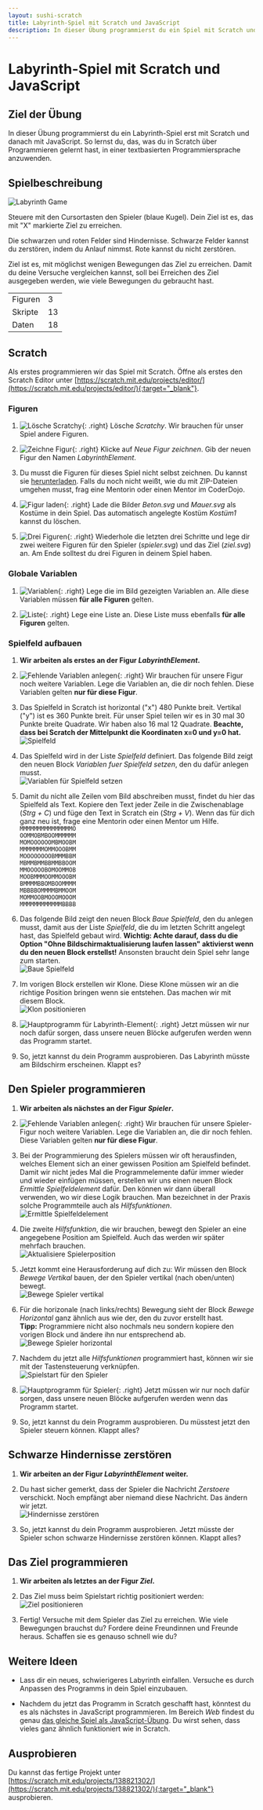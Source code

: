```yaml
---
layout: sushi-scratch
title: Labyrinth-Spiel mit Scratch und JavaScript
description: In dieser Übung programmierst du ein Spiel mit Scratch und übersetzt es dann in JavaScript
---
```


# Labyrinth-Spiel mit Scratch und JavaScript

## Ziel der Übung

In dieser Übung programmierst du ein Labyrinth-Spiel erst mit Scratch und danach mit JavaScript. So lernst du, das, was du in Scratch über Programmieren gelernt hast, in einer textbasierten Programmiersprache anzuwenden.

## Spielbeschreibung

<div class="row sushi-intro">
	<div class="col-sm-6"><img alt="Labyrinth Game" src="scratch-labyrinth/labyrinth.png" /></div>
	<div class="col-sm-6">
		<p>Steuere mit den Cursortasten den Spieler (blaue Kugel). Dein Ziel ist es, das mit "X" markierte Ziel zu erreichen.</p>
		<p>Die schwarzen und roten Felder sind Hindernisse. Schwarze Felder kannst du zerstören, indem du Anlauf nimmst. Rote kannst du nicht zerstören.</p>
		<p>Ziel ist es, mit möglichst wenigen Bewegungen das Ziel zu erreichen. Damit du deine Versuche vergleichen kannst, soll bei Erreichen des Ziel ausgegeben werden, wie viele Bewegungen du gebraucht hast.</p>
		<table class="table sushi-stats">
			<tbody>
				<tr>
					<td>Figuren</td>
					<td>3</td>
				</tr>
				<tr>
					<td>Skripte</td>
					<td>13</td>
				</tr>
				<tr>
					<td>Daten</td>
					<td>18</td>
				</tr>
			</tbody>
		</table>
	</div>
</div>

## Scratch

Als erstes programmieren wir das Spiel mit Scratch. Öffne als erstes den Scratch Editor unter [https://scratch.mit.edu/projects/editor/](https://scratch.mit.edu/projects/editor/){:target="_blank"}.

### Figuren

1. ![Lösche Scratchy](scratch-labyrinth/loesche-scratchy.png){: .right}
Lösche *Scratchy*. Wir brauchen für unser Spiel andere Figuren.

1. ![Zeichne Figur](scratch-labyrinth/neue-figure-zeichnen.png){: .right}
Klicke auf *Neue Figur zeichnen*. Gib der neuen Figur den Namen *LabyrinthElement*.

1. Du musst die Figuren für dieses Spiel nicht selbst zeichnen. Du kannst sie [herunterladen](scratch-labyrinth/figuren.zip). Falls du noch nicht weißt, wie du mit ZIP-Dateien umgehen musst, frag eine Mentorin oder einen Mentor im CoderDojo.

1. ![Figur laden](scratch-labyrinth/kostuem-laden.png){: .right}
Lade die Bilder *Beton.svg* und *Mauer.svg* als Kostüme in dein Spiel. Das automatisch angelegte Kostüm *Kostüm1* kannst du löschen.

1. ![Drei Figuren](scratch-labyrinth/drei-figuren.png){: .right}
Wiederhole die letzten drei Schritte und lege dir zwei weitere Figuren für den Spieler (*spieler.svg*) und das Ziel (*ziel.svg*) an. Am Ende solltest du drei Figuren in deinem Spiel haben.

### Globale Variablen

1. ![Variablen](scratch-labyrinth/variablen.png){: .right}
Lege die im Bild gezeigten Variablen an. Alle diese Variablen müssen **für alle Figuren** gelten.

1. ![Liste](scratch-labyrinth/feld.png){: .right}
Lege eine Liste an. Diese Liste muss ebenfalls **für alle Figuren** gelten.

### Spielfeld aufbauen

1. **Wir arbeiten als erstes an der Figur *LabyrinthElement*.**

1. ![Fehlende Variablen anlegen](scratch-labyrinth/mauer-variablen.png){: .right}
Wir brauchen für unsere Figur noch weitere Variablen. Lege die Variablen an, die dir noch fehlen. Diese Variablen gelten **nur für diese Figur**.

1. Das Spielfeld in Scratch ist horizontal ("x") 480 Punkte breit. Vertikal ("y") ist es 360 Punkte breit. Für unser Spiel teilen wir es in 30 mal 30 Punkte breite Quadrate. Wir haben also 16 mal 12 Quadrate. **Beachte, dass bei Scratch der Mittelpunkt die Koordinaten x=0 und y=0 hat.**<br/>
![Spielfeld](scratch-labyrinth/scratch-spielfeld.png)

1. Das Spielfeld wird in der Liste *Spielfeld* definiert. Das folgende Bild zeigt den neuen Block *Variablen fuer Spielfeld setzen*, den du dafür anlegen musst.<br/>
![Variablen für Spielfeld setzen](scratch-labyrinth/variablen-fuer-spielfeld-setzen.png)

1. Damit du nicht alle Zeilen vom Bild abschreiben musst, findet du hier das Spielfeld als Text. Kopiere den Text jeder Zeile in die Zwischenablage (*Strg + C*) und füge den Text in Scratch ein (*Strg + V*). Wenn das für dich ganz neu ist, frage eine Mentorin oder einen Mentor um Hilfe.<br/>
`MMMMMMMMMMMMMMMO`<br/>
`OOMMOBMBOOMMMMMM`<br/>
`MOMOOOOOOMBMOOBM`<br/>
`MMMMMMMOMMOOOBMM`<br/>
`MOOOOOOOOBMMMBBM`<br/>
`MBMMBMMBBMMBBOOM`<br/>
`MMOOOOOBOMOOMMOB`<br/>
`MOOBMMMOOMMOOOBM`<br/>
`BMMMMBBOMBOOMMMM`<br/>
`MBBBBOMMMMBMMOOM`<br/>
`MOMMOOBMOOOMOOOM`<br/>
`MMMMMMMMMMMMBBBB`

1. Das folgende Bild zeigt den neuen Block *Baue Spielfeld*, den du anlegen musst, damit aus der Liste *Spielfeld*, die du im letzten Schritt angelegt hast, das Spielfeld gebaut wird. **Wichtig: Achte darauf, dass du die Option "Ohne Bildschirmaktualisierung laufen lassen" aktivierst wenn du den neuen Block erstellst!** Ansonsten braucht dein Spiel sehr lange zum starten.<br/>
![Baue Spielfeld](scratch-labyrinth/baue-spielfeld.png)

1. Im vorigen Block erstellen wir Klone. Diese Klone müssen wir an die richtige Position bringen wenn sie entstehen. Das machen wir mit diesem Block.<br/>
![Klon positionieren](scratch-labyrinth/mauer-klon.png)

1. ![Hauptprogramm für Labyrinth-Element](scratch-labyrinth/mauer-hauptprogramm.png){: .right}
Jetzt müssen wir nur noch dafür sorgen, dass unsere neuen Blöcke aufgerufen werden wenn das Programm startet.<br/>

1. So, jetzt kannst du dein Programm ausprobieren. Das Labyrinth müsste am Bildschirm erscheinen. Klappt es?

## Den Spieler programmieren

1. **Wir arbeiten als nächstes an der Figur *Spieler*.**

1. ![Fehlende Variablen anlegen](scratch-labyrinth/spieler-variablen.png){: .right}
Wir brauchen für unsere Spieler-Figur noch weitere Variablen. Lege die Variablen an, die dir noch fehlen. Diese Variablen gelten **nur für diese Figur**.

1. Bei der Programmierung des Spielers müssen wir oft herausfinden, welches Element sich an einer gewissen Position am Spielfeld befindet. Damit wir nicht jedes Mal die Programmelemente dafür immer wieder und wieder einfügen müssen, erstellen wir uns einen neuen Block *Ermittle Spielfeldelement* dafür. Den können wir dann überall verwenden, wo wir diese Logik brauchen. Man bezeichnet in der Praxis solche Programmteile auch als *Hilfsfunktionen*.<br/>
![Ermittle Spielfeldelement](scratch-labyrinth/ermittle-spielfeldelement.png)

1. Die zweite *Hilfsfunktion*, die wir brauchen, bewegt den Spieler an eine angegebene Position am Spielfeld. Auch das werden wir später mehrfach brauchen.<br/>
![Aktualisiere Spielerposition](scratch-labyrinth/aktualisiere-spielerposition.png)

1. Jetzt kommt eine Herausforderung auf dich zu: Wir müssen den Block *Bewege Vertikal* bauen, der den Spieler vertikal (nach oben/unten) bewegt.<br/>
![Bewege Spieler vertikal](scratch-labyrinth/spieler-vertikal.png)

1. Für die horizonale (nach links/rechts) Bewegung sieht der Block *Bewege Horizontal* ganz ähnlich aus wie der, den du zuvor erstellt hast.<br/>
**Tipp:** Programmiere nicht also nochmals neu sondern kopiere den vorigen Block und ändere ihn nur entsprechend ab.<br/>
![Bewege Spieler horizontal](scratch-labyrinth/spieler-horizontal.png)

1. Nachdem du jetzt alle *Hilfsfunktionen* programmiert hast, können wir sie mit der Tastensteuerung verknüpfen.<br/>
![Spielstart für den Spieler](scratch-labyrinth/spieler-spielstart.png)

1. ![Hauptprogramm für Spieler](scratch-labyrinth/spieler-hauptprogramm.png){: .right}
Jetzt müssen wir nur noch dafür sorgen, dass unsere neuen Blöcke aufgerufen werden wenn das Programm startet.<br/>

1. So, jetzt kannst du dein Programm ausprobieren. Du müsstest jetzt den Spieler steuern können. Klappt alles?

## Schwarze Hindernisse zerstören

1. **Wir arbeiten an der Figur *LabyrinthElement* weiter.**

1. Du hast sicher gemerkt, dass der Spieler die Nachricht *Zerstoere* verschickt. Noch empfängt aber niemand diese Nachricht. Das ändern wir jetzt.<br/>
![Hindernisse zerstören](scratch-labyrinth/zerstoere.png)

1. So, jetzt kannst du dein Programm ausprobieren. Jetzt müsste der Spieler schon schwarze Hindernisse zerstören können. Klappt alles?

## Das Ziel programmieren

1. **Wir arbeiten als letztes an der Figur *Ziel*.**

1. Das Ziel muss beim Spielstart richtig positioniert werden:<br/>
![Ziel positionieren](scratch-labyrinth/ziel.png)

1. Fertig! Versuche mit dem Spieler das Ziel zu erreichen. Wie viele Bewegungen brauchst du? Fordere deine Freundinnen und Freunde heraus. Schaffen sie es genauso schnell wie du?

## Weitere Ideen

* Lass dir ein neues, schwierigeres Labyrinth einfallen. Versuche es durch Anpassen des Programms in dein Spiel einzubauen.

* Nachdem du jetzt das Programm in Scratch geschafft hast, könntest du es als nächstes in JavaScript programmieren. Im Bereich *Web* findest du genau [das gleiche Spiel als JavaScript-Übung](../web/labyrinth-mit-svg.html). Du wirst sehen, dass vieles ganz ähnlich funktioniert wie in Scratch.

## Ausprobieren

Du kannst das fertige Projekt unter [https://scratch.mit.edu/projects/138821302/](https://scratch.mit.edu/projects/138821302/){:target="_blank"} ausprobieren.
